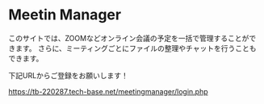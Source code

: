 # Meetin Manager

このサイトでは、ZOOMなどオンライン会議の予定を一括で管理することができます。
さらに、ミーティングごとにファイルの整理やチャットを行うこともできます。

下記URLからご登録をお願いします！

https://tb-220287.tech-base.net/meetingmanager/login.php
